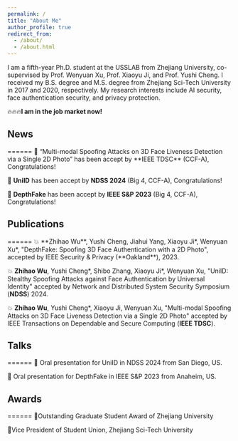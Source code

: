 ```yaml
---
permalink: /
title: "About Me"
author_profile: true
redirect_from: 
  - /about/
  - /about.html
---
```


I am a fifth-year Ph.D. student at the USSLAB from Zhejiang University, co-supervised by Prof. Wenyuan Xu, Prof. Xiaoyu Ji, and Prof. Yushi Cheng. I received my B.S. degree and M.S. degree from Zhejiang Sci-Tech University in 2017 and 2020, respectively. My research interests include AI security, face authentication security, and privacy protection.

🔥🔥🔥**I am in the job market now!**

<h2>News</h2>	
======
🌟 “Multi-modal Spoofing Attacks on 3D Face Liveness Detection via a Single 2D Photo” has been accept by **IEEE TDSC** (CCF-A), Congratulations!

🌟 **UniID** has been accept by **NDSS 2024** (Big 4, CCF-A), Congratulations!

🌟 **DepthFake** has been accept by **IEEE S&P 2023** (Big 4, CCF-A), Congratulations!

<h2>Publications</h2>	
======
💥 **Zhihao Wu**, Yushi Cheng, Jiahui Yang, Xiaoyu Ji*, Wenyuan Xu*, "DepthFake: Spoofing 3D Face Authentication with a 2D Photo", accepted by IEEE Security & Privacy (**Oakland**), 2023.

💥 **Zhihao Wu**, Yushi Cheng*, Shibo Zhang, Xiaoyu Ji*, Wenyuan Xu, "UniID: Stealthy Spoofing Attacks against Face Authentication by Universal Identity" accepted by Network and Distributed System Security Symposium (**NDSS**) 2024.

💥 **Zhihao Wu**, Yushi Cheng*, Xiaoyu Ji, Wenyuan Xu, "Multi-modal Spoofing Attacks on 3D Face Liveness Detection via a Single 2D Photo" accepted by IEEE Transactions on Dependable and Secure Computing (**IEEE TDSC**).

<h2>	Talks</h2>	
======
🎤 Oral presentation for UniID in NDSS 2024 from San Diego, US.

🎤 Oral presentation for DepthFake in IEEE S&P 2023 from Anaheim, US.

<h2>Awards</h2>	
======
💫Outstanding Graduate Student Award of Zhejiang University

💫Vice President of Student Union, Zhejiang Sci-Tech University
